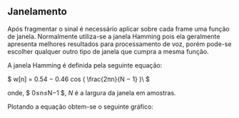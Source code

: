 ## Janelamento

Após fragmentar o sinal é necessário aplicar sobre cada frame uma função de janela. Normalmente utiliza-se a janela Hamming pois ela geralmente apresenta melhores resultados para processamento de voz, porém pode-se escolher qualquer outro tipo de janela que cumpra a mesma função.

A janela Hamming é definida pela seguinte equação:

$ w[n] = 0.54 − 0.46 cos ( \frac{2πn}{N − 1} )\ $

onde, $ 0≤n≤N−1 $, $N$ é a largura da janela em amostras. 

Plotando a equação obtem-se o seguinte gráfico: